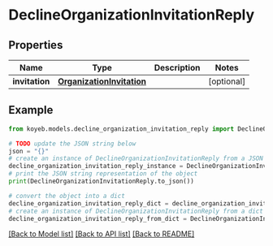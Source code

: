 # DeclineOrganizationInvitationReply


## Properties

Name | Type | Description | Notes
------------ | ------------- | ------------- | -------------
**invitation** | [**OrganizationInvitation**](OrganizationInvitation.md) |  | [optional] 

## Example

```python
from koyeb.models.decline_organization_invitation_reply import DeclineOrganizationInvitationReply

# TODO update the JSON string below
json = "{}"
# create an instance of DeclineOrganizationInvitationReply from a JSON string
decline_organization_invitation_reply_instance = DeclineOrganizationInvitationReply.from_json(json)
# print the JSON string representation of the object
print(DeclineOrganizationInvitationReply.to_json())

# convert the object into a dict
decline_organization_invitation_reply_dict = decline_organization_invitation_reply_instance.to_dict()
# create an instance of DeclineOrganizationInvitationReply from a dict
decline_organization_invitation_reply_from_dict = DeclineOrganizationInvitationReply.from_dict(decline_organization_invitation_reply_dict)
```
[[Back to Model list]](../README.md#documentation-for-models) [[Back to API list]](../README.md#documentation-for-api-endpoints) [[Back to README]](../README.md)


